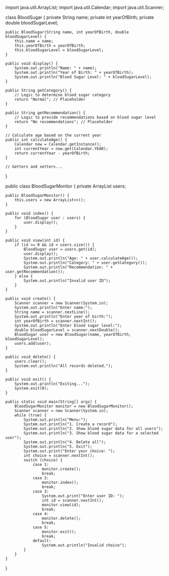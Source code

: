 import java.util.ArrayList;
import java.util.Calendar;
import java.util.Scanner;

class BloodSugar {
    private String name;
    private int yearOfBirth;
    private double bloodSugarLevel;

    public BloodSugar(String name, int yearOfBirth, double bloodSugarLevel) {
        this.name = name;
        this.yearOfBirth = yearOfBirth;
        this.bloodSugarLevel = bloodSugarLevel;
    }

    public void display() {
        System.out.println("Name: " + name);
        System.out.println("Year of Birth: " + yearOfBirth);
        System.out.println("Blood Sugar Level: " + bloodSugarLevel);
    }

    public String getCategory() {
        // Logic to determine blood sugar category
        return "Normal"; // Placeholder
    }

    public String getRecommendation() {
        // Logic to provide recommendations based on blood sugar level
        return "No recommendations"; // Placeholder
    }

    // Calculate age based on the current year
    public int calculateAge() {
        Calendar now = Calendar.getInstance();
        int currentYear = now.get(Calendar.YEAR);
        return currentYear - yearOfBirth;
    }

    // Getters and setters...
}

public class BloodSugarMonitor {
    private ArrayList<BloodSugar> users;

    public BloodSugarMonitor() {
        this.users = new ArrayList<>();
    }

    public void index() {
        for (BloodSugar user : users) {
            user.display();
        }
    }

    public void view(int id) {
        if (id >= 0 && id < users.size()) {
            BloodSugar user = users.get(id);
            user.display();
            System.out.println("Age: " + user.calculateAge());
            System.out.println("Category: " + user.getCategory());
            System.out.println("Recommendation: " + user.getRecommendation());
        } else {
            System.out.println("Invalid user ID");
        }
    }

    public void create() {
        Scanner scanner = new Scanner(System.in);
        System.out.println("Enter name:");
        String name = scanner.nextLine();
        System.out.println("Enter year of birth:");
        int yearOfBirth = scanner.nextInt();
        System.out.println("Enter blood sugar level:");
        double bloodSugarLevel = scanner.nextDouble();
        BloodSugar user = new BloodSugar(name, yearOfBirth, bloodSugarLevel);
        users.add(user);
    }

    public void delete() {
        users.clear();
        System.out.println("All records deleted.");
    }

    public void exit() {
        System.out.println("Exiting...");
        System.exit(0);
    }

    public static void main(String[] args) {
        BloodSugarMonitor monitor = new BloodSugarMonitor();
        Scanner scanner = new Scanner(System.in);
        while (true) {
            System.out.println("Menu:");
            System.out.println("1. Create a record");
            System.out.println("2. Show blood sugar data for all users");
            System.out.println("3. Show blood sugar data for a selected user");
            System.out.println("4. Delete all");
            System.out.println("5. Exit");
            System.out.print("Enter your choice: ");
            int choice = scanner.nextInt();
            switch (choice) {
                case 1:
                    monitor.create();
                    break;
                case 2:
                    monitor.index();
                    break;
                case 3:
                    System.out.print("Enter user ID: ");
                    int id = scanner.nextInt();
                    monitor.view(id);
                    break;
                case 4:
                    monitor.delete();
                    break;
                case 5:
                    monitor.exit();
                    break;
                default:
                    System.out.println("Invalid choice");
            }
        }
    }
}

      

  
    
